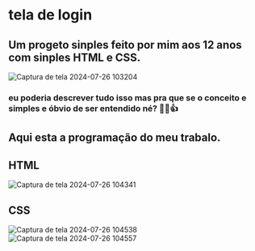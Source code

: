 # tela de login
## Um progeto sinples feito por mim aos 12 anos com sinples HTML e CSS.
 
 ![Captura de tela 2024-07-26 103204](https://github.com/user-attachments/assets/ebc26eb5-3a01-407b-8c46-56257dbe7397)
### eu poderia descrever tudo isso mas pra que se o conceito e simples e óbvio de ser entendido né? 🤷‍♂️👍
## Aqui esta a programação do meu trabalo.

## HTML
![Captura de tela 2024-07-26 104341](https://github.com/user-attachments/assets/b70c3993-5625-44e5-9b3f-d4237c9987e6)

## CSS
![Captura de tela 2024-07-26 104538](https://github.com/user-attachments/assets/bccbdf18-93bd-45cb-aeb5-4496ae058ef6)
![Captura de tela 2024-07-26 104557](https://github.com/user-attachments/assets/13ac1300-88a3-494f-9a03-f92f135cb279)


 
